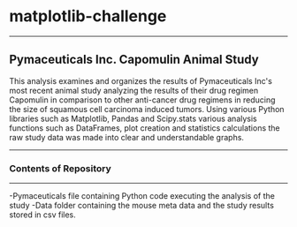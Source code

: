 # matplotlib-challenge
---------------------------------------------------------------------
## Pymaceuticals Inc. Capomulin Animal Study
This analysis examines and organizes the results of Pymaceuticals Inc's most recent animal study analyzing the results of their drug regimen Capomulin in comparison to other anti-cancer drug regimens in reducing the size of squamous cell carcinoma induced tumors.
Using various Python libraries such as Matplotlib, Pandas and Scipy.stats various analysis functions such as DataFrames, plot creation and statistics calculations the raw study data was made into clear and understandable graphs.

---------------------------------------------------------------------
### Contents of Repository
---------------------------------------------------------------------
-Pymaceuticals file containing Python code executing the analysis of the study
-Data folder containing the mouse meta data and the study results stored in csv files. 